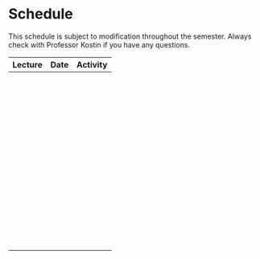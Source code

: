 # Schedule
This schedule is subject to modification throughout the semester. Always check with Professor Kostin if you have any questions.

| Lecture | Date | Activity |
| ------- | ---- | -------- |
|         |      |          |
|         |      |          |
|         |      |          |
|         |      |          |
|         |      |          |
|         |      |          |
|         |      |          |
|         |      |          |
|         |      |          |
|         |      |          |
|         |      |          |
|         |      |          |
|         |      |          |
|         |      |          |
|         |      |          |
|         |      |          |
|         |      |          |
|         |      |          |
|         |      |          |
|         |      |          |
|         |      |          |
|         |      |          |
|         |      |          |
|         |      |          |
|         |      |          |
|         |      |          |
|         |      |          |
|         |      |          |
|         |      |          |
|         |      |          |
|         |      |          |
|         |      |          |
|         |      |          |
|         |      |          |
|         |      |          |
|         |      |          |
|         |      |          |
|         |      |          |
|         |      |          |
|         |      |          |
|         |      |          |
|         |      |          |
|         |      |          |
|         |      |          |
|         |      |          |
|         |      |          |
|         |      |          |
|         |      |          |
|         |      |          |
|         |      |          |
|         |      |          |
|         |      |          |
|         |      |          |
|         |      |          |
|         |      |          |
|         |      |          |
|         |      |          |
|         |      |          |
|         |      |          |

